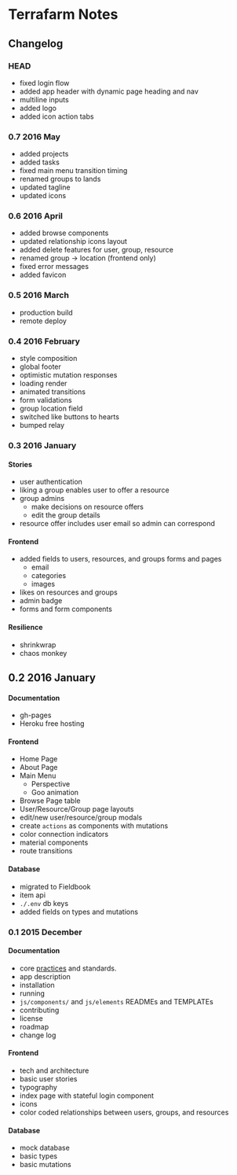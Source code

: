 # Terrafarm Notes

## Changelog

### HEAD

- fixed login flow
- added app header with dynamic page heading and nav
- multiline inputs
- added logo
- added icon action tabs

### 0.7 2016 May

- added projects
- added tasks
- fixed main menu transition timing
- renamed groups to lands
- updated tagline
- updated icons

### 0.6 2016 April

- added browse components
- updated relationship icons layout
- added delete features for user, group, resource
- renamed group -> location (frontend only)
- fixed error messages
- added favicon

### 0.5 2016 March

- production build
- remote deploy

### 0.4 2016 February

- style composition
- global footer
- optimistic mutation responses
- loading render
- animated transitions
- form validations
- group location field
- switched like buttons to hearts
- bumped relay

### 0.3 2016 January

#### Stories
- user authentication
- liking a group enables user to offer a resource
- group admins
  - make decisions on resource offers
  - edit the group details
- resource offer includes user email so admin can correspond

#### Frontend
- added fields to users, resources, and groups forms and pages
  - email
  - categories
  - images
- likes on resources and groups
- admin badge
- forms and form components

#### Resilience
- shrinkwrap
- chaos monkey

## 0.2 2016 January

#### Documentation
- gh-pages
- Heroku free hosting

#### Frontend
- Home Page
- About Page
- Main Menu
  - Perspective
  - Goo animation
- Browse Page table
- User/Resource/Group page layouts
- edit/new user/resource/group modals
- create `actions` as components with mutations
- color connection indicators
- material components
- route transitions

#### Database
- migrated to Fieldbook
- item api
- `./.env` db keys
- added fields on types and mutations

### 0.1 2015 December

#### Documentation
- core [practices](https://github.com/linuxfoundation/cii-best-practices-badge) and standards.
- app description
- installation
- running
- `js/components/` and `js/elements` READMEs and TEMPLATEs
- contributing
- license
- roadmap
- change log

#### Frontend
- tech and architecture
- basic user stories
- typography
- index page with stateful login component
- icons
- color coded relationships between users, groups, and resources

#### Database
- mock database
- basic types
- basic mutations
